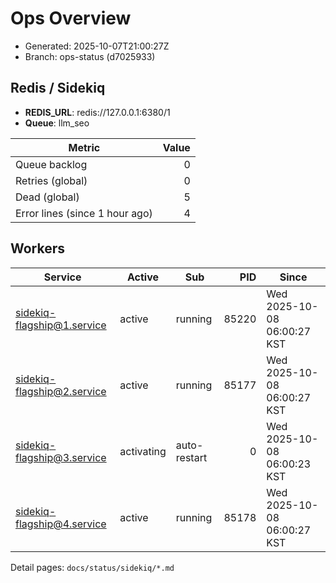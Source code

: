 # Ops Overview

- Generated: 2025-10-07T21:00:27Z
- Branch: ops-status (d7025933)

## Redis / Sidekiq
- **REDIS_URL**: redis://127.0.0.1:6380/1
- **Queue**: llm_seo

| Metric | Value |
|---|---:|
| Queue backlog | 0 |
| Retries (global) | 0 |
| Dead (global) | 5 |
| Error lines (since 1 hour ago) | 4 |

## Workers
| Service | Active | Sub | PID | Since |
|---|---|---|---:|---|
| sidekiq-flagship@1.service | active | running | 85220 | Wed 2025-10-08 06:00:27 KST |
| sidekiq-flagship@2.service | active | running | 85177 | Wed 2025-10-08 06:00:27 KST |
| sidekiq-flagship@3.service | activating | auto-restart | 0 | Wed 2025-10-08 06:00:23 KST |
| sidekiq-flagship@4.service | active | running | 85178 | Wed 2025-10-08 06:00:27 KST |

Detail pages: `docs/status/sidekiq/*.md`
